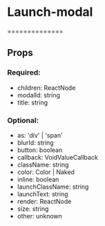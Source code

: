 
# Launch-modal
==============
## Props

### Required:
  - children: ReactNode
  - modalId: string
  - title: string

### Optional:
  - as: 'div' | 'span'
  - blurId: string
  - button: boolean
  - callback: VoidValueCallback<boolean>
  - className: string
  - color: Color | Naked
  - inline: boolean
  - launchClassName: string
  - launchText: string
  - render: ReactNode
  - size: string
  - other: unknown
